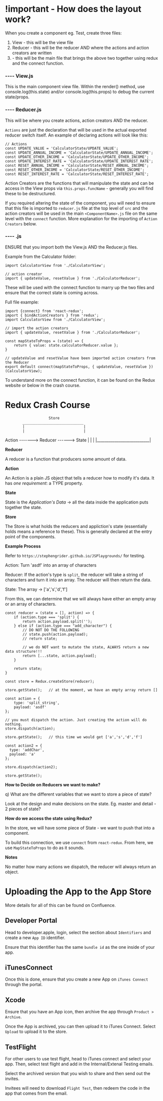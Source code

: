 # !important - How does the layout work?

When you create a component eg. Test, create three files:

1. <ComponentName>View - this will be the view file
2. <ComponentName>Reducer - this will be the reducer AND where the actions and action creators are written
3. <ComponentName> - this will be the main file that brings the above two together using redux and the connect function.

### ---- <ComponentName>View.js

This is the main component view file. Within the render() method, use console.log(this.state) and/or console.log(this.props) to debug the current state/props. 

### ---- <ComponentName>Reducer.js

This will be where you create actions, action creators AND the reducer. 

`Actions` are just the declaration that will be used in the actual exported reducer switch itself. An example of declaring actions will look like this:

```
// Actions
const UPDATE_VALUE = 'CalculatorState/UPDATE_VALUE';
const UPDATE_ANNUAL_INCOME = 'CalculatorState/UPDATE_ANNUAL_INCOME';
const UPDATE_OTHER_INCOME = 'CalculatorState/UPDATE_OTHER_INCOME';
const UPDATE_INTEREST_RATE = 'CalculatorState/UPDATE_INTEREST_RATE';
const RESET_ANNUAL_INCOME = 'CalculatorState/RESET_ANNUAL_INCOME';
const RESET_OTHER_INCOME = 'CalculatorState/RESET_OTHER_INCOME';
const RESET_INTEREST_RATE = 'CalculatorState/RESET_INTEREST_RATE';
```

Action Creators are the functions that will manipulate the state and can be access in the View props via `this.props.funcName` - generally you will find these to be destructured.

If you required altering the state of the component, you will need to ensure that this file is imported to `reducer.js` file at the top level of `src` and the action creators will be used in the main `<ComponentName>.js` file on the same level with the `connect` function. More explanation for the importing of `Action Creators` below.

### ---- <ComponentName>.js 

ENSURE that you import both the <ComponentName>View.js AND the <ComponentName>Reducer.js files.

Example from the Calculator folder:

```
import CalculatorView from './CalculatorView';

// action creator
import { updateValue, resetValue } from './CalculatorReducer';
```

These will be used with the connect function to marry up the two files and ensure that the correct state is coming across.

Full file example:

```
import {connect} from 'react-redux';
import { bindActionCreators } from 'redux';
import CalculatorView from './CalculatorView';

// import the action creators
import { updateValue, resetValue } from './CalculatorReducer';

const mapStateToProps = (state) => {
	return { value: state.calculatorReducer.value };
}

// updateValue and resetValue have been imported action creators from the Reducer
export default connect(mapStateToProps, { updateValue, resetValue })(CalculatorView);
```

To understand more on the connect function, it can be found on the Redux website or below in the crash course.

# Redux Crash Course
	
						Store
			____________________________
			|							|
			|							|
Action ------->  Reducer ------> State	|
			|							|
			|___________________________|

__Reducer__

A reducer is a function that producers some amount of data.

__Action__

An Action is a plain JS object that tells a reducer how to modify it's data. It has _one requirement_: a TYPE property.

__State__

State is the _Application's Data_ -> all the data inside the application puts together the state.

__Store__

The Store is what holds the reducers and appliction's state (essentially holds means a reference to these). This is generally declared at the entry point of the components.

__Example Process__

Refer to `https://stephengrider.github.io/JSPlaygrounds/` for testing.

Action: Turn 'asdf' into an array of characters

Reducer: If the action's type is `split`, the reducer will take a string of characters and turn it into an array. The reducer will then return the data.

State: The array -> ['a','s','d','f']

From this, we can determine that we will always have either an empty array or an array of characters.

```
const reducer = (state = [], action) => {
	if (action.type === 'split') {
		return action.payload.split('');
	} else if (action.type === "add_character") {
		// DO NOT DO THE FOLLOWING
    	// state.push(action.payload);
		// return state;

		// we do NOT want to mutate the state, ALWAYS return a new data structure!!!
		return [...state, action.payload];
	}

	return state;
}

const store = Redux.createStore(reducer);

store.getState(); 	// at the moment, we have an empty array return []

const action = {
	type: 'split_string',
	payload: 'asdf'
};

// you must dispatch the action. Just creating the action will do nothing.
store.dispatch(action);

store.getState();	// this time we would get ['a','s','d','f']

const action2 = {
  type: 'addChar',
  payload: 'a'
};

store.dispatch(action2);

store.getState();
```

__How to Decide on Reducers we want to make?__

q) What are the different variables that we want to store a piece of state?

Look at the design and make decisions on the state. Eg. master and detail - 2 pieces of state?

__How do we access the state using Redux?__

In the store, we will have some piece of State - we want to push that into a component.

To build this connection, we use `connect` from `react-redux`. From here, we use `MapStateToProps` to do as it sounds.

__Notes__

No matter how many actions we dispatch, the reducer will always return an object.

# Uploading the App to the App Store

More details for all of this can be found on Confluence.

## Developer Portal

Head to developer.apple, login, select the section about `Identifiers` and create a new `App ID` identifier.

Ensure that this identifier has the same `bundle id` as the one inside of your app. 

## iTunesConnect

Once this is done, ensure that you create a new App on `iTunes Connect` through the portal.

## Xcode

Ensure that you have an App icon, then archive the app through `Product > Archive`.

Once the App is archived, you can then upload it to iTunes Connect. Select `Upload` to upload it to the store.

## TestFlight

For other users to use test flight, head to iTunes connect and select your app. Then, select test flight and add in the Internal/Extenal Testing emails.

Select the archived version that you wish to share and then send out the invites.

Invitees will need to download `Flight Test`, then redeem the code in the app that comes from the email.